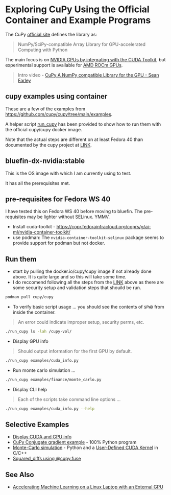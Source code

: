 # Exploring CuPy Using the Official Container and Example Programs

The CuPy [official site](https://cupy.dev/) defines the library as:
> NumPy/SciPy-compatible Array Library for GPU-accelerated Computing with Python

The main focus is on [NVIDIA GPUs by integrating with the CUDA Toolkit](https://docs.cupy.dev/en/v13.3.0/install.html#requirements),
but experimental support is available for [AMD ROCm GPUs](https://docs.cupy.dev/en/v13.3.0/install.html#using-cupy-on-amd-gpu-experimental).

> Intro video - [CuPy A NumPy compatible Library for the GPU - Sean Farley](https://youtu.be/_AKDqw6li58)

## cupy examples using container
These are a few of the examples from https://github.com/cupy/cupy/tree/main/examples.

A helper script [run_cupy](./run_cupy) has been provided to show how to run them
with the official cupy/cupy docker image.

Note that the actual steps are different on at least Fedora 40 than documented
by the cupy project at [LINK](https://github.com/cupy/cupy?tab=readme-ov-file#docker).

## bluefin-dx-nvidia:stable

This is the OS image with which I am currently using to test.

It has all the prerequisites met.

## pre-requisites for Fedora WS 40
I have tested this on Fedora WS 40 before moving to bluefin. The pre-requisites may be lighter without SELinux. YMMV.

* Install cuda-toolkit - https://copr.fedorainfracloud.org/coprs/g/ai-ml/nvidia-container-toolkit/
* use podman: The `nvidia-container-toolkit-selinux` package seems to provide support for podman but not docker.

## Run them

* start by pulling the docker.io/cupy/cupy image if not already done above. It is quite large and so this will take some time.
* I do reccomend following all the steps from the [LINK](https://copr.fedorainfracloud.org/coprs/g/ai-ml/nvidia-container-toolkit/)
above as there are some security setup and validation steps that shouild be run.

```bash
podman pull cupy/cupy
```

* To verify basic script usage ... you should see the contents of `$PWD` from inside the container.
> An error could indicate improper setup, security perms, etc.

```bash
./run_cupy ls -lah /cupy-vol/
```

* Display GPU info

> Should output information for the first GPU by default.

```bash
./run_cupy examples/cuda_info.py
```

* Run monte carlo simulation ...
```bash
./run_cupy examples/finance/monte_carlo.py
```

* Display CLI help
> Each of the scripts take command line options ...

```bash
./run_cupy examples/cuda_info.py --help
```

## Selective Examples

* [Display CUDA and GPU info](./examples/cuda_info.py)
* [CuPy Conjugate gradient example](./examples/cg/cg.py) - 100% Python program
* [Monte-Carlo simulation](./examples/finance/monte_carlo.py) - Python and a [User-Defined CUDA Kernel](https://docs.cupy.dev/en/stable/user_guide/kernel.html) in C/C++
* [Squared_diffs using @cupy.fuse](./examples/fuse/fused_squared_diffs.py)

## See Also

* [Accelerating Machine Learning on a Linux Laptop with an External GPU](https://developer.nvidia.com/blog/accelerating-machine-learning-on-a-linux-laptop-with-an-external-gpu/)
